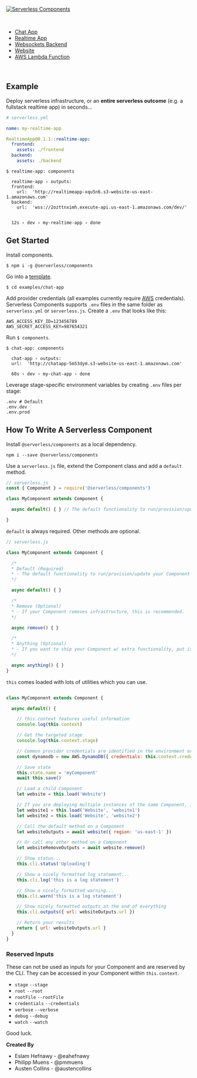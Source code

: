 [![Serverless Components](https://s3.amazonaws.com/assets.github.serverless/components/serverless-components-readme.gif)](http://serverless.com)

&nbsp;

* [Chat App](./templates/chat-app)
* [Realtime App](./templates/realtime-app)
* [Websockets Backend](./templates/websockets-backend)
* [Website](./templates/website)
* [AWS Lambda Function](./templates/aws-lambda)

&nbsp;

## Example

Deploy serverless infrastructure, or an **entire serverless outcome** (e.g. a fullstack realtime app) in seconds...

```yaml
# serverless.yml

name: my-realtime-app

RealtimeApp@0.1.1::realtime-app:
  frontend:
    assets: ./frontend
  backend:
    assets: ./backend
```

```console
$ realtime-app: components

  realtime-app › outputs:
  frontend:
    url:  'http://realtimeapp-xqu5n6.s3-website-us-east-1.amazonaws.com'
  backend:
    url:  'wss://2ozttnximh.execute-api.us-east-1.amazonaws.com/dev/'


  12s › dev › my-realtime-app › done
```

## Get Started

Install components.

```console
$ npm i -g @serverless/components
```

Go into a [template](./templates).

```console
$ cd examples/chat-app
```

Add provider credentials (all examples currently require [AWS](https://aws.amazon.com/) credentials).  Serverless Components supports `.env` files in the same folder as `serverless.yml` or `serverless.js`.  Create a `.env` that looks like this:

```text
AWS_ACCESS_KEY_ID=123456789
AWS_SECRET_ACCESS_KEY=987654321
```

Run `$ components`.

```console
$ chat-app: components

  chat-app › outputs:
  url:  'http://chatapp-5m53dym.s3-website-us-east-1.amazonaws.com'

  60s › dev › my-chat-app › done
```

Leverage stage-specific environment variables by creating `.env` files per stage:

```text
.env # Default
.env.dev
.env.prod
```

## How To Write A Serverless Component

Install `@serverless/components` as a local dependency.

```
npm i --save @serverless/components
``` 

Use a `serverless.js` file, extend the Component class and add a `default` method.

```javascript
// serverless.js
const { Component } = require('@serverless/components')

class MyComponent extends Component {

  async default() { } // The default functionality to run/provision/update your Component

}
```

`default` is always required.  Other methods are optional.

```javascript
// serverless.js

class MyComponent extends Component {

  /*
  * Default (Required)
  * - The default functionality to run/provision/update your Component
  */

  async default() { }

  /*
  * Remove (Optional)
  * - If your Component removes infrastructure, this is recommended.
  */

  async remove() { }

  /*
  * Anything (Optional)
  * - If you want to ship your Component w/ extra functionality, put it in a method.
  */

  async anything() { }
}

```

`this` comes loaded with lots of utilities which you can use.


```javascript

class MyComponent extends Component {

  async default() {

    // this.context features useful information
    console.log(this.context)

    // Get the targeted stage
    console.log(this.context.stage)

    // Common provider credentials are identified in the environment or .env file and added to this.context.credentials
    const dynamodb = new AWS.DynamoDB({ credentials: this.context.credentials.aws })

    // Save state
    this.state.name = 'myComponent'
    await this.save()

    // Load a child Component
    let website = this.load('Website')

    // If you are deploying multiple instances of the same Component, include an instance id. This also pre-fills them with any existing state.
    let website1 = this.load('Website', 'website1')
    let website2 = this.load('Website', 'website2')

    // Call the default method on a Component
    let websiteOutputs = await website({ region: 'us-east-1' })

    // Or call any other method on a Component
    let websiteRemoveOutputs = await website.remove()

    // Show status...
    this.cli.status('Uploading')

    // Show a nicely formatted log statement...
    this.cli.log('this is a log statement')

    // Show a nicely formatted warning...
    this.cli.warn('this is a log statement')

    // Show nicely formatted outputs at the end of everything
    this.cli.outputs({ url: websiteOutputs.url })

    // Return your results
    return { url: websiteOutputs.url }
  }
}
```

### Reserved Inputs

These can not be used as inputs for your Component and are reserved by the CLI.  They can be accessed in your Component within `this.context`.

* `stage` `--stage`
* `root` `--root`
* `rootFile` `--rootFile`
* `credentials` `--credentials`
* `verbose` `--verbose`
* `debug` `--debug`
* `watch` `--watch`

Good luck.


**Created By**

* Eslam Hefnawy - @eahefnawy
* Philipp Muens - @pmmuens
* Austen Collins - @austencollins
